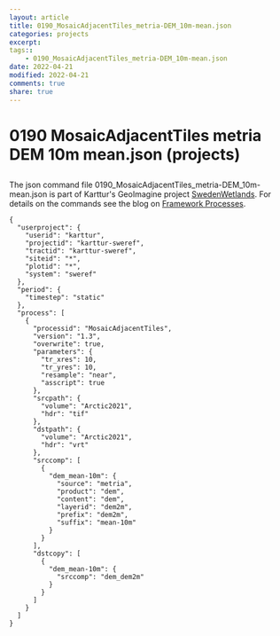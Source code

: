 ```yaml
---
layout: article
title: 0190_MosaicAdjacentTiles_metria-DEM_10m-mean.json
categories: projects
excerpt: 
tags:: 
    - 0190_MosaicAdjacentTiles_metria-DEM_10m-mean.json
date: 2022-04-21
modified: 2022-04-21
comments: true
share: true
---
```


# 0190 MosaicAdjacentTiles metria DEM 10m mean.json (projects)

## 

The json command file <span class='file'>0190_MosaicAdjacentTiles_metria-DEM_10m-mean.json</span> is part of Karttur's GeoImagine project [<span class='project'>SwedenWetlands</span>](https://karttur.github.io/geoimagine03-proj-wetland-se/index.html). For details on the commands see the blog on [Framework Processes](https://karttur.github.io/geoimagine03-docs-procpack/).

```
{
  "userproject": {
    "userid": "karttur",
    "projectid": "karttur-sweref",
    "tractid": "karttur-sweref",
    "siteid": "*",
    "plotid": "*",
    "system": "sweref"
  },
  "period": {
    "timestep": "static"
  },
  "process": [
    {
      "processid": "MosaicAdjacentTiles",
      "version": "1.3",
      "overwrite": true,
      "parameters": {
        "tr_xres": 10,
        "tr_yres": 10,
        "resample": "near",
        "asscript": true
      },
      "srcpath": {
        "volume": "Arctic2021",
        "hdr": "tif"
      },
      "dstpath": {
        "volume": "Arctic2021",
        "hdr": "vrt"
      },
      "srccomp": [
        {
          "dem_mean-10m": {
            "source": "metria",
            "product": "dem",
            "content": "dem",
            "layerid": "dem2m",
            "prefix": "dem2m",
            "suffix": "mean-10m"
          }
        }
      ],
      "dstcopy": [
        {
          "dem_mean-10m": {
            "srccomp": "dem_dem2m"
          }
        }
      ]
    }
  ]
}
```
